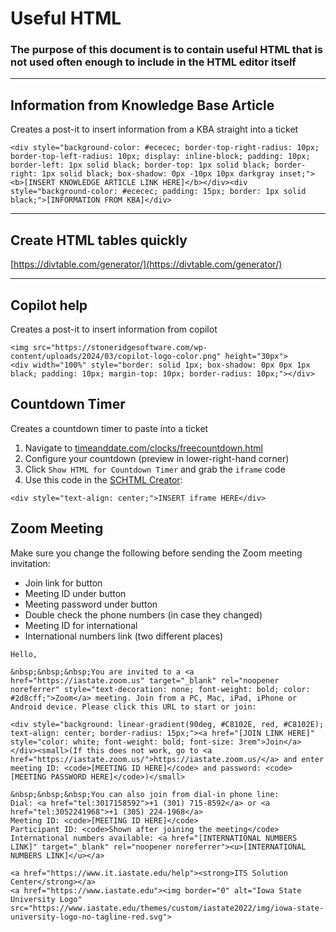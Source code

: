 # Useful HTML
### The purpose of this document is to contain useful HTML that is not used often enough to include in the HTML editor itself

---

## Information from Knowledge Base Article
Creates a post-it to insert information from a KBA straight into a ticket

```
<div style="background-color: #ececec; border-top-right-radius: 10px; border-top-left-radius: 10px; display: inline-block; padding: 10px; border-left: 1px solid black; border-top: 1px solid black; border-right: 1px solid black; box-shadow: 0px -10px 10px darkgray inset;"><b>[INSERT KNOWLEDGE ARTICLE LINK HERE]</b></div><div style="background-color: #ececec; padding: 15px; border: 1px solid black;">[INFORMATION FROM KBA]</div>
```

---

## Create HTML tables quickly
[https://divtable.com/generator/](https://divtable.com/generator/)

---

## Copilot help
Creates a post-it to insert information from copilot

```
<img src="https://stoneridgesoftware.com/wp-content/uploads/2024/03/copilot-logo-color.png" height="30px">
<div width="100%" style="border: solid 1px; box-shadow: 0px 0px 1px black; padding: 10px; margin-top: 10px; border-radius: 10px;"></div>
```

## Countdown Timer
Creates a countdown timer to paste into a ticket

1. Navigate to [timeanddate.com/clocks/freecountdown.html](https://www.timeanddate.com/clocks/freecountdown.html)
2. Configure your countdown (preview in lower-right-hand corner)
3. Click `Show HTML for Countdown Timer` and grab the `iframe` code
4. Use this code in the [SCHTML Creator](https://sc-alexp.github.io/SCHTML/):
```
<div style="text-align: center;">INSERT iframe HERE</div>
```

## Zoom Meeting
Make sure you change the following before sending the Zoom meeting invitation:
- Join link for button
- Meeting ID under button
- Meeting password under button
- Double check the phone numbers (in case they changed)
- Meeting ID for international
- International numbers link (two different places)
```
Hello,

&nbsp;&nbsp;&nbsp;You are invited to a <a href="https://iastate.zoom.us" target="_blank" rel="noopener noreferrer" style="text-decoration: none; font-weight: bold; color: #2d8cff;">Zoom</a> meeting. Join from a PC, Mac, iPad, iPhone or Android device. Please click this URL to start or join:

<div style="background: linear-gradient(90deg, #C8102E, red, #C8102E); text-align: center; border-radius: 15px;"><a href="[JOIN LINK HERE]" style="color: white; font-weight: bold; font-size: 3rem">Join</a></div><small>(If this does not work, go to <a href="https://iastate.zoom.us/">https://iastate.zoom.us/</a> and enter meeting ID: <code>[MEETING ID HERE]</code> and password: <code>[MEETING PASSWORD HERE]</code>)</small>

&nbsp;&nbsp;&nbsp;You can also join from dial-in phone line:
Dial: <a href="tel:3017158592">+1 (301) 715-8592</a> or <a href="tel:3052241968">+1 (305) 224-1968</a>
Meeting ID: <code>[MEETING ID HERE]</code>
Participant ID: <code>Shown after joining the meeting</code>
International numbers available: <a href="[INTERNATIONAL NUMBERS LINK]" target="_blank" rel="noopener noreferrer"><u>[INTERNATIONAL NUMBERS LINK]</u></a>

<a href="https://www.it.iastate.edu/help"><strong>ITS Solution Center</strong></a>
<a href="https://www.iastate.edu"><img border="0" alt="Iowa State University Logo" src="https://www.iastate.edu/themes/custom/iastate2022/img/iowa-state-university-logo-no-tagline-red.svg">
```
